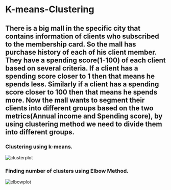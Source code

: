 # K-means-Clustering

## There is a big mall in the specific city that contains information of clients who subscribed to the membership card. So the mall has purchase history of each of his client member. They have a spending score(1-100) of each client based on several criteria. If a client has a spending score closer to 1 then that means he spends less. Similarly if a client has a spending score closer to 100 then that means he spends more. Now the mall wants to segment their clients into different groups based on the two metrics(Annual income and Spending score), by using clustering method we need to divide them into different groups. 


### Clustering using k-means.

![clusterplot](https://user-images.githubusercontent.com/40026126/45228750-ad51b900-b2e1-11e8-9cba-7242b13a74c7.PNG)

### Finding number of clusters using Elbow Method.

![elbowplot](https://user-images.githubusercontent.com/40026126/45228753-b0e54000-b2e1-11e8-9536-66cc47ea163f.PNG)
